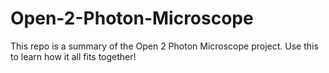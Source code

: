 # Open-2-Photon-Microscope
This repo is a summary of the Open 2 Photon Microscope project. Use this to learn how it all fits together!
